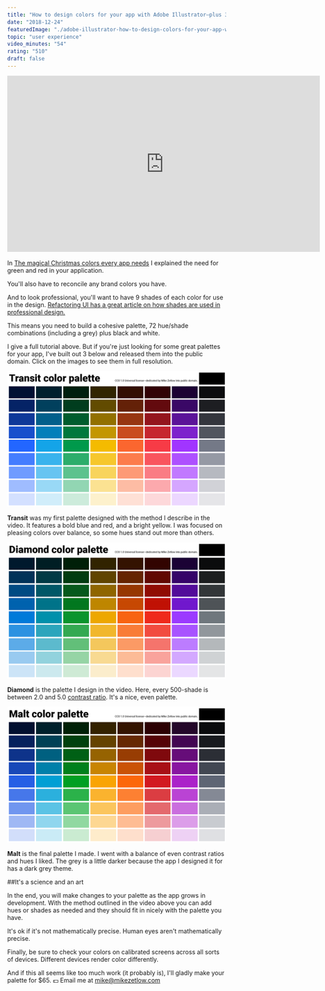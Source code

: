 ```yaml
---
title: "How to design colors for your app with Adobe Illustrator—plus 3 free palettes"
date: "2018-12-24"
featuredImage: "./adobe-illustrator-how-to-design-colors-for-your-app-with-adobe-illustrator-plus-3-free-palettes.png"
topic: "user experience"
video_minutes: "54"
rating: "510"
draft: false
---
```


<iframe width="720" height="405" src="https://www.youtube.com/embed/M57c0kP4Jo4?rel=0" frameborder="0" allow="autoplay; encrypted-media" allowfullscreen></iframe>

In [The magical Christmas colors every app needs](/the-magical-christmas-colors-every-app-needs/) I explained the need for green and red in your application.

You'll also have to reconcile any brand colors you have.

And to look professional, you'll want to have 9 shades of each color for use in the design. [Refactoring UI has a great article on how shades are used in professional design.](https://refactoringui.com/previews/building-your-color-palette/)

This means you need to build a cohesive palette, 72 hue/shade combinations (including a grey) plus black and white.

I give a full tutorial above. But if you're just looking for some great palettes for your app, I've built out 3 below and released them into the public domain. Click on the images to see them in full resolution.

![](transit-how-to-design-colors-for-your-app-with-adobe-illustrator-plus-3-free-palettes.png)

**Transit** was my first palette designed with the method I describe in the video. It features a bold blue and red, and a bright yellow. I was focused on pleasing colors over balance, so some hues stand out more than others.

![](diamond-how-to-design-colors-for-your-app-with-adobe-illustrator-plus-3-free-palettes.png)

**Diamond** is the palette I design in the video. Here, every 500-shade is between 2.0 and 5.0 [contrast ratio](https://webaim.org/resources/contrastchecker/). It's a nice, even palette.

![](malt-how-to-design-colors-for-your-app-with-adobe-illustrator-plus-3-free-palettes.png)

**Malt** is the final palette I made. I went with a balance of even contrast ratios and hues I liked. The grey is a little darker because the app I designed it for has a dark grey theme.

##It's a science and an art

In the end, you will make changes to your palette as the app grows in development. With the method outlined in the video above you can add hues or shades as needed and they should fit in nicely with the palette you have.

It's ok if it's not mathematically precise. Human eyes aren't mathematically precise.

Finally, be sure to check your colors on calibrated screens across all sorts of devices. Different devices render color differently.

And if this all seems like too much work (it probably is), I'll gladly make your palette for $65. 💵 Email me at mike@mikezetlow.com